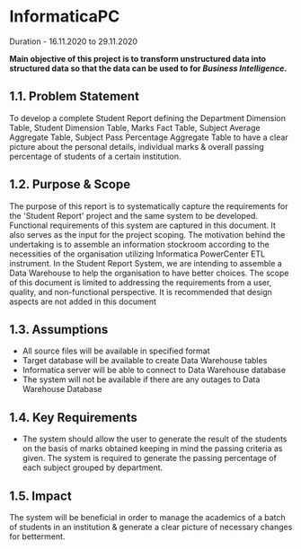 # InformaticaPC

Duration - 16.11.2020 to 29.11.2020

**Main objective of this project is to transform unstructured data into structured data so that the data can be used to for _Business Intelligence_.**

## 1.1. Problem Statement
To develop a complete Student Report defining the Department Dimension Table, Student Dimension Table, Marks Fact  Table, Subject Average Aggregate Table, Subject Pass Percentage Aggregate Table to have a clear picture about the personal details, individual marks & overall passing percentage of students of a certain institution.

## 1.2. Purpose & Scope
The purpose of this report is to systematically capture the requirements for the 'Student Report' project and the same system to be developed. Functional requirements of this system are captured in this document. It also serves as the input for the project scoping.
The motivation behind the undertaking is to assemble an information stockroom according to the necessities of the organisation utilizing Informatica PowerCenter ETL instrument. In the Student Report System, we are intending to assemble a Data Warehouse to help the organisation to have better choices.
The scope of this document is limited to addressing the requirements from a user, quality, and non-functional perspective. It is recommended that design aspects are not added in this document

## 1.3. Assumptions
-  All source files will be available in specified format
- Target database will be available to create Data Warehouse tables
- Informatica server will be able to connect to Data Warehouse database
- The system will not be available if there are any outages to Data     Warehouse Database

## 1.4. Key Requirements
- The system should allow the user to generate the result of the students on the basis of marks obtained keeping in mind the passing criteria as given.
 The system is required to generate the passing percentage of each subject grouped by department.

## 1.5. Impact
The system will be beneficial in order to manage the academics of a batch of students in an institution & generate a clear picture of necessary changes for betterment.
